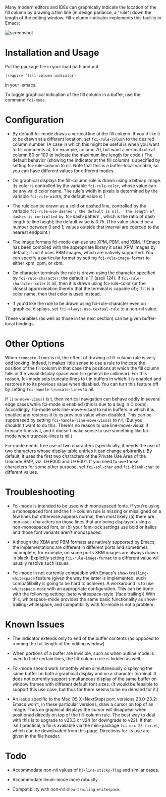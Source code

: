 Many modern editors and IDEs can graphically indicate the location of the
fill column by drawing a thin line (in design parlance, a "rule") down the
length of the editing window.  Fill-column-indicator implements this
facility in Emacs:

![screenshot](https://github.com/alpaker/Fill-Column-Indicator/raw/master/FciScreenshot.png)

Installation and Usage
======================

Put the package file in your load path and put

`(require 'fill-column-indicator)`

in your .emacs.

To toggle graphical indication of the fill column in a buffer, use the
command `fci-mode`.

Configuration
=============

* By default fci-mode draws a vertical line at the fill column.  If you'd
  like it to be drawn at a different location, set `fci-rule-column` to the
  desired column number.  (A case in which this might be useful is when you
  want to fill comments at, for example, column 70, but want a vertical rule
  at column 80 or 100 to indicate the maximum line length for code.)  The
  default behavior (showing the indicator at the fill column) is specified by
  setting fci-rule-column to nil.  Note that this is a buffer-local variable,
  so you can have different values for different modes.

* On graphical displays the fill-column rule is drawn using a bitmap
  image.  Its color is controlled by the variable `fci-rule-color`, whose
  value can be any valid color name.  The rule's width in pixels is
  determined by the variable `fci-rule-width`; the default value is 1.

* The rule can be drawn as a solid or dashed line, controlled by the variable
  `fci-rule-use-dashes'; the default is nil.  The length of dashes is
  controlled by `fci-dash-pattern`, which is the ratio of dash length to line
  height; the default value is 0.75.  (The value should be a number between 0
  and 1; values outside that interval are coerced to the nearest endpoint.)

* The image formats fci-mode can use are XPM, PBM, and XBM.  If Emacs has
  been compiled with the appropriate library it uses XPM images by default;
  if not it uses PBM images, which are natively supported.  You can specify a
  particular format by setting `fci-rule-image-format` to either xpm, xpm, or
  xbm.

* On character terminals the rule is drawn using the character specified by
  `fci-rule-character`; the default is \`|' (ascii 124).  If
  `fci-rule-character-color` is nil, then it is drawn using fci-rule-color
  (or the closest approximation thereto that the terminal is capable of); if
  it is a color name, then that color is used instead.

* If you'd like the rule to be drawn using fci-rule-character even on
  graphical displays, set `fci-always-use-textual-rule` to a non-nil value.

These variables (as well as those in the next section) can be given
buffer-local bindings.


Other Options
=============

When `truncate-lines` is nil, the effect of drawing a fill-column rule is
very odd looking. Indeed, it makes little sense to use a rule to indicate
the position of the fill column in that case (the positions at which the
fill column falls in the visual display space won't in general be
collinear).  For this reason, fci-mode sets truncate-lines to t in buffers
in which it is enabled and restores it to its previous value when
disabled.  You can turn this feature off by setting
`fci-handle-truncate-lines` to nil.

If `line-move-visual` is t, then vertical navigation can behave oddly in
several edge cases while fci-mode is enabled (this is due to a bug in C
code).  Accordingly, fci-mode sets line-move-visual to nil in buffers in
which it is enabled and restores it to its previous value when
disabled.  This can be suppressed by setting `fci-handle-line-move-visual`
to nil.  (But you shouldn't want to do this.  There's no reason to use
line-move-visual if truncate-lines is t, and it doesn't make sense to use
something like fci-mode when truncate-lines is nil.)

Fci-mode needs free use of two characters (specifically, it needs the use
of two characters whose display table entries it can change
arbitrarily).  By default, it uses the first two characters of the Private
Use Area of the Unicode BMP, viz. U+E000 and U+E001.  If you need to use
those characters for some other purpose, set `fci-eol-char` and
`fci-blank-char` to different values.

Troubleshooting
===============

* Fci-mode is intended to be used with monospaced fonts.  If you're using
  a monospaced font and the fill-column rule is missing or misaligned on a
  few lines but otherwise appears normal, then most likely (a) there are
  non-ascii characters on those lines that are being displayed using a
  non-monospaced font, or (b) your font-lock settings use bold or italics
  and those font variants aren't monospaced.

* Although the XBM and PBM formats are natively supported by Emacs, the
  implementations are different in different ports and sometimes
  incomplete; for example, on some ports XBM images are always drawn in
  black.  Explicitly setting `fci-rule-image-format` to a different value
  will usually resolve such issues.

* Fci-mode in not currently compatible with Emacs's
  `show-trailing-whitespace` feature (given the way the latter is
  implemented, such compatilibility is going to be hard to achieve).  A
  workaround is to use `whitespace-mode` with an appropriate
  configuration.  This can be done with the following setting:
        (setq whitespace-style '(face trailing))
  With this, whitespace-mode provides the same basic functionality as
  show-trailing-whitespace, and compatibility with fci-mode is not a problem.

Known Issues
============

* The indicator extends only to end of the buffer contents (as opposed to
  running the full length of the editing window).

* When portions of a buffer are invisible, such as when outline mode is
  used to hide certain lines, the fill-column rule is hidden as
  well. 

* Fci-mode should work smoothly when simultaneously displaying the same
  buffer on both a graphical display and on a character terminal.  It does
  not currently support simultaneous display of the same buffer on window
  frames with different default font sizes. (It would be feasible to
  support this use case, but thus far there seems to be no demand for
  it.)

* An issue specific to the Mac OS X (NextStep) port, versions 23.0-23.2:
  Emacs won't, in these particular versions, draw a cursor on top of an
  image.  Thus on graphical displays the cursor will disappear when
  positioned directly on top of the fill-column rule.  The best way to deal
  with this is to upgrade to v23.3 or v24 (or downgrade to v22).  If that
  isn't practical, a fix is available via the mini-package `fci-osx-23-fix.el`,
  which can be downloaded from this page.  Directions for its use are given
  in the file header.

Todo
====

* Accommodate non-nil values of `hl-line-sticky-flag` and similar cases.

* Accommodate linum-mode more robustly.

* Compatibility with non-nil `show-trailing-whitespace`.

